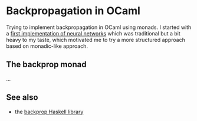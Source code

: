Backpropagation in OCaml
========================

Trying to implement backpropagation in OCaml using monads. I started with a
[first implementation of neural networks](https://github.com/smimram/ocaml-nn/)
which was traditional but a bit heavy to my taste, which motivated me to try a
more structured approach based on monadic-like approach.

## The backprop monad

...

## See also

- the [backprop Haskell library](https://backprop.jle.im/)
